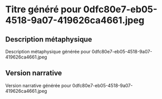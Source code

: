 # Titre généré pour 0dfc80e7-eb05-4518-9a07-419626ca4661.jpeg

## Description métaphysique
Description métaphysique générée pour 0dfc80e7-eb05-4518-9a07-419626ca4661.jpeg

## Version narrative
Version narrative générée pour 0dfc80e7-eb05-4518-9a07-419626ca4661.jpeg
